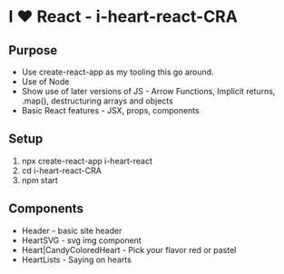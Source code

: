 <h1>I ❤️ React - i-heart-react-CRA</h1>
<h2>Purpose</h2>
<ul>
    <li>Use create-react-app as my tooling this go around.</li>
    <li>Use of Node</li>
    <li>Show use of later versions of JS - Arrow Functions, Implicit returns, .map(), destructuring arrays and objects</li>
    <li>Basic React features - JSX, props, components</li>
</ul>

<h2>Setup</h2>

<ol>
    <li>npx create-react-app i-heart-react</li>
    <li>cd i-heart-react-CRA</li>
    <li>npm start</li>
</ol>

<h2>Components</h2>
<ul>
    <li>Header - basic site header </li>
    <li>HeartSVG - svg img component</li>
    <li>Heart|CandyColoredHeart - Pick your flavor red or pastel</li>
    <li>HeartLists - Saying on hearts</li>
</ul>
